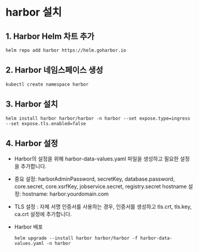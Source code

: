harbor 설치
==============
## 1. Harbor Helm 차트 추가
    helm repo add harbor https://helm.goharbor.io

## 2. Harbor 네임스페이스 생성
    kubectl create namespace harbor

## 3. Harbor 설치
    helm install harbor harbor/harbor -n harbor --set expose.type=ingress --set expose.tls.enabled=false

## 4. Harbor 설정
  - Harbor의 설정을 위해 harbor-data-values.yaml 파일을 생성하고 필요한 설정을 추가합니다.
  - 중요 설정: harborAdminPassword, secretKey, database.password, core.secret, core.xsrfKey, jobservice.secret, registry.secret
hostname 설정: hostname: harbor.yourdomain.com
  - TLS 설정 : 
자체 서명 인증서를 사용하는 경우, 인증서를 생성하고 tls.crt, tls.key, ca.crt 설정에 추가합니다.
  - Harbor 배포
 
        helm upgrade --install harbor harbor/harbor -f harbor-data-values.yaml -n harbor